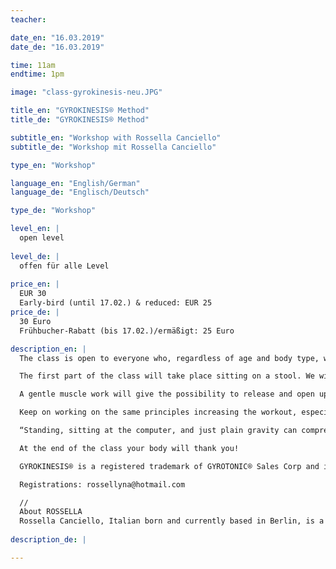 ```yaml
---
teacher: 

date_en: "16.03.2019"
date_de: "16.03.2019"

time: 11am
endtime: 1pm

image: "class-gyrokinesis-neu.JPG"

title_en: "GYROKINESIS® Method"
title_de: "GYROKINESIS® Method"

subtitle_en: "Workshop with Rossella Canciello"
subtitle_de: "Workshop mit Rossella Canciello"

type_en: "Workshop"

language_en: "English/German"
language_de: "Englisch/Deutsch"

type_de: "Workshop"

level_en: |
  open level  
  
level_de: |
  offen für alle Level  
  
price_en: |
  EUR 30  
  Early-bird (until 17.02.) & reduced: EUR 25
price_de: |
  30 Euro  
  Frühbucher-Rabatt (bis 17.02.)/ermäßigt: 25 Euro

description_en: |
  The class is open to everyone who, regardless of age and body type, wants to reconnect him/herself to its own body through excercise practice based on the natural motion of the spine. The constant flow and fluidity of movements coupled with breathing patterns will open up the energy pathways, oxigenate the blood and stimulate the nervous system, it's a total flowing body work.  

  The first part of the class will take place sitting on a stool. We will help the spine to decompress itself by using the muscles to support the work and give the possibility to the spine to create space between each vertebrae. In this way we will allow the back to be free to move fluently and in constant flow, involving consequently, the limbs.  

  A gentle muscle work will give the possibility to release and open up every single joint in order to expand them in all directions. The second part will take place on the floor on a mat.  

  Keep on working on the same principles increasing the workout, especially, of deeper abdominal and dorsal muscles. The whole body work is supported by several breathing patterns which stimulate and energize the blood circulatory system and nervous system.  

  “Standing, sitting at the computer, and just plain gravity can compress the spine and put strain on the body. Opening up that space through a narrowing of the pelvis and an elongating of the spine helps put things in their proper place,” says Lena Mossman, director of Kohala Spa at the Hilton Waikoloa.  

  At the end of the class your body will thank you!  

  GYROKINESIS® is a registered trademark of GYROTONIC® Sales Corp and is used with their permission.  

  Registrations: rossellyna@hotmail.com  

  //  
  About ROSSELLA  
  Rossella Canciello, Italian born and currently based in Berlin, is a choreographer and dancer. Over the years she's worked with international dance companies and theatres like Goldoni Theater, Deutsche Oper, Staatsoper Im Schiller Theater, Arabesque Company, Ensemble Ballet, Borderline dance Company. She collaborates with Susanne Linke, being involved in several projects and recently as an assistant for her workshops. As an educator she teaches contemporary technique, composition and improvisation. Besides her dancing work she also teaches GYROKINESIS® method.
  
description_de: |

---
```




